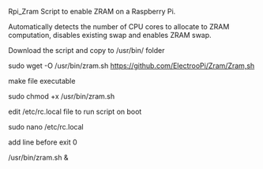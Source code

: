 Rpi_Zram
Script to enable ZRAM on a Raspberry Pi.

Automatically detects the number of CPU cores to allocate to ZRAM computation, disables existing swap and enables ZRAM swap.

Download the script and copy to /usr/bin/ folder

sudo wget -O /usr/bin/zram.sh https://github.com/ElectrooPi/Zram/Zram,sh

make file executable

sudo chmod +x /usr/bin/zram.sh

edit /etc/rc.local file to run script on boot

sudo nano /etc/rc.local

add line before exit 0

/usr/bin/zram.sh &
